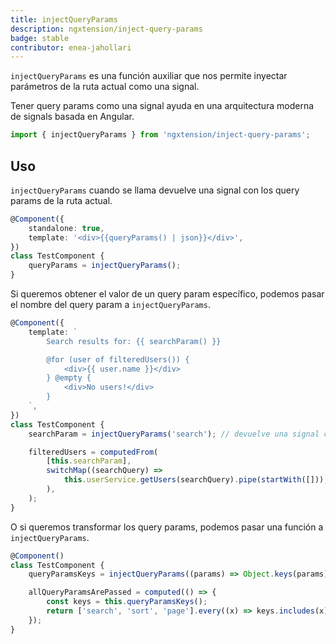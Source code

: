 ```yaml
---
title: injectQueryParams
description: ngxtension/inject-query-params
badge: stable
contributor: enea-jahollari
---
```


`injectQueryParams` es una función auxiliar que nos permite inyectar parámetros de la ruta actual como una signal.

Tener query params como una signal ayuda en una arquitectura moderna de signals basada en Angular.

```ts
import { injectQueryParams } from 'ngxtension/inject-query-params';
```

## Uso

`injectQueryParams` cuando se llama devuelve una signal con los query params de la ruta actual.

```ts
@Component({
	standalone: true,
	template: '<div>{{queryParams() | json}}</div>',
})
class TestComponent {
	queryParams = injectQueryParams();
}
```

Si queremos obtener el valor de un query param específico, podemos pasar el nombre del query param a `injectQueryParams`.

```ts
@Component({
	template: `
		Search results for: {{ searchParam() }}

		@for (user of filteredUsers()) {
			<div>{{ user.name }}</div>
		} @empty {
			<div>No users!</div>
		}
	`,
})
class TestComponent {
	searchParam = injectQueryParams('search'); // devuelve una signal con el valor del query param search

	filteredUsers = computedFrom(
		[this.searchParam],
		switchMap((searchQuery) =>
			this.userService.getUsers(searchQuery).pipe(startWith([])),
		),
	);
}
```

O si queremos transformar los query params, podemos pasar una función a `injectQueryParams`.

```ts
@Component()
class TestComponent {
	queryParamsKeys = injectQueryParams((params) => Object.keys(params)); // devuelve una signal con las keys de los query params de la ruta

	allQueryParamsArePassed = computed(() => {
		const keys = this.queryParamsKeys();
		return ['search', 'sort', 'page'].every((x) => keys.includes(x));
	});
}
```
